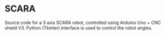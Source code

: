 # SCARA
Source code for a 3 axis SCARA robot, controlled using Arduino Uno + CNC shield V3. Python (Tkinter) interface is used to control the robot angles.
